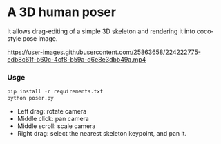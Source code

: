 # A 3D human poser

It allows drag-editing of a simple 3D skeleton and rendering it into coco-style pose image.

https://user-images.githubusercontent.com/25863658/224222775-edb8c61f-b60c-4cf8-b59a-d6e8e3dbb49a.mp4

### Usge
```python
pip install -r requirements.txt
python poser.py
```

* Left drag: rotate camera
* Middle click: pan camera
* Middle scroll: scale camera
* Right drag: select the nearest skeleton keypoint, and pan it.
